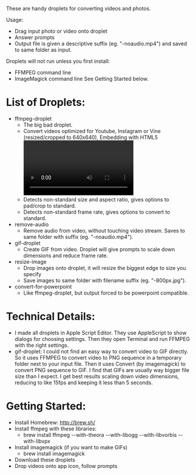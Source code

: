 These are handy droplets for converting videos and photos.  

Usage:
* Drag input photo or video onto droplet
* Answer prompts
* Output file is given a descriptive suffix (eg. "-noaudio.mp4") and saved to same folder as input.

Droplets will not run unless you first install:
* FFMPEG command line
* ImageMagick command line
See Getting Started below.

List of Droplets:
==============
* ffmpeg-droplet
	* The big bad droplet.  
	* Convert videos optimized for Youtube, Instagram or Vine (resized/cropped to 640x640), Embedding with HTML5 <video> (MP4, WEBM, OGV), etc.
	* Detects non-standard size and aspect ratio, gives options to pad/crop to standard.
	* Detects non-standard frame rate, gives options to convert to standard.
* remove-audio
	* Remove audio from video, without touching video stream.  Saves to same folder with suffix (eg. "-noaudio.mp4").
* gif-droplet
	* Create GIF from video.  Droplet will give prompts to scale down dimensions and reduce frame rate.
* resize-image
	* Drop images onto droplet, it will resize the biggest edge to size you specify
	* Save images to same folder with filename suffix (eg. "-800px.jpg").
* convert-for-powerpoint
	* Like ffmpeg-droplet, but output forced to be powerpoint compatible.

Technical Details:
==============
* I made all droplets in Apple Script Editor.  They use AppleScript to show dialogs for choosing settings.  Then they open Terminal and run FFMPEG with the right settings.  
* gif-droplet: I could not find an easy way to convert video to GIF directly.  So it uses FFMPEG to convert video to PNG sequence in a temporary folder next to your input file.  Then it uses Convert (by imagemagick) to convert PNG sequence to GIF.  I find that GIFs are usually way bigger file size than I expect.  I get best results scaling down video dimensions, reducing to like 15fps and keeping it less than 5 seconds.  

Getting Started:
==============
* Install Homebrew: http://brew.sh/
* Install ffmpeg with these libraries:
	* brew install ffmpeg --with-theora --with-libogg --with-libvorbis --with-libvpx
* Install imagemagick (if you want to make GIFs)
	* brew install imagemagick
* Download these droplets
* Drop videos onto app icon, follow prompts
